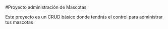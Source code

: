 #Proyecto administración de Mascotas

Este proyecto es un CRUD básico donde tendrás el control para administrar tus mascotas
